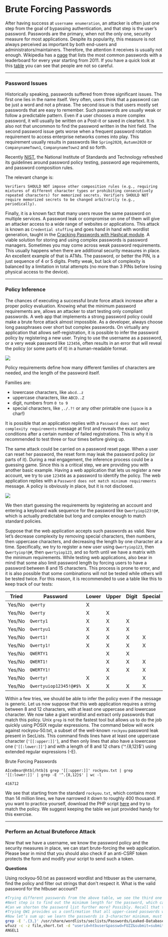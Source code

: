 # Brute Forcing Passwords

After having success at `username enumeration`, an attacker is often just one step from the goal of bypassing authentication, and that step is the user’s password. Passwords are the primary, when not the only one, security measure for most applications. Despite its popularity, this measure is not always perceived as important by both end-users and administrators/maintainers. Therefore, the attention it receives is usually not enough. Wikipedia has a [page](https://en.wikipedia.org/wiki/List\_of\_the\_most\_common\_passwords) that lists the most common passwords with a leaderboard for every year starting from 2011. If you have a quick look at this [table](https://en.wikipedia.org/wiki/List\_of\_the\_most\_common\_passwords#SplashData) you can see that people are not so careful.

***

### Password Issues

Historically speaking, passwords suffered from three significant issues. The first one lies in the name itself. Very often, users think that a password can be just a word and not a phrase. The second issue is that users mostly set passwords that are easy to remember. Such passwords are usually weak or follow a predictable pattern. Even if a user chooses a more complex password, it will usually be written on a Post-it or saved in cleartext. It is also not that uncommon to find the password written in the hint field. The second password issue gets worse when a frequent password rotation requirement to access enterprise networks comes into play. This requirement usually results in passwords like `Spring2020`, `Autumn2020` or `CompanynameTown1`, `CompanynameTown2` and so forth.

Recently [NIST](https://pages.nist.gov/800-63-3/sp800-63b.html), the National Institute of Standards and Technology refreshed its guidelines around password policy testing, password age requirements, and password composition rules.

The relevant change is:

```
Verifiers SHOULD NOT impose other composition rules (e.g., requiring mixtures of different character types or prohibiting consecutively repeated characters) for memorized secrets. Verifiers SHOULD NOT require memorized secrets to be changed arbitrarily (e.g., periodically).
```

Finally, it is a known fact that many users reuse the same password on multiple services. A password leak or compromise on one of them will give an attacker access to a wide range of websites or applications. This attack is known as `Credential stuffing` and goes hand in hand with wordlist generation, taught in the [Cracking Passwords with Hashcat module](https://academy.hackthebox.com/course/preview/cracking-passwords-with-hashcat). A viable solution for storing and using complex passwords is password managers. Sometimes you may come across weak password requirements. This usually happens when there are additional security measures in place. An excellent example of that is ATMs. The password, or better the PIN, is a just sequence of 4 or 5 digits. Pretty weak, but lack of complexity is balanced by a limitation in total attempts (no more than 3 PINs before losing physical access to the device).

***

### Policy Inference

The chances of executing a successful brute force attack increase after a proper policy evaluation. Knowing what the minimum password requirements are, allows an attacker to start testing only compliant passwords. A web app that implements a strong password policy could make a brute force attack almost impossible. As a developer, always choose long passphrases over short but complex passwords. On virtually any application that allows self-registration, it is possible to infer the password policy by registering a new user. Trying to use the username as a password, or a very weak password like `123456`, often results in an error that will reveal the policy (or some parts of it) in a human-readable format.

![](https://academy.hackthebox.com/storage/modules/80/07-password\_policy\_exposed-small.png)

Policy requirements define how many different families of characters are needed, and the length of the password itself.

Families are:

* lowercase characters, like `abcd..z`
* uppercase characters, like `ABCD..Z`
* digit, numbers from `0 to 9`
* special characters, like `,./.?!` or any other printable one (`space` is a char!)

It is possible that an application replies with a `Password does not meet complexity requirements` message at first and reveals the exact policy conditions after a certain number of failed registrations. This is why it is recommended to test three or four times before giving up.

The same attack could be carried on a password reset page. When a user can reset her password, the reset form may leak the password policy (or parts of it). During a real engagement, the inference process could be a guessing game. Since this is a critical step, we are providing you with another basic example. Having a web application that lets us register a new account, we try to use `123456` as a password to identify the policy. The web application replies with a `Password does not match minimum requirements` message. A policy is obviously in place, but it is not disclosed.

![](https://academy.hackthebox.com/storage/modules/80/password\_policy\_not\_exposed.png)

We then start guessing the requirements by registering an account and entering a keyboard walk sequence for the password like `Qwertyiop123!@#`, which is actually predictable but long and complex enough to match standard policies.

Suppose that the web application accepts such passwords as valid. Now let’s decrease complexity by removing special characters, then numbers, then uppercase characters, and decreasing the length by one character at a time. Specifically, we try to register a new user using `Qwertyiop123`, then `Qwertyiop!@#`, then `qwertyiop123`, and so forth until we have a matrix with the minimum requirements. While testing web applications, also bear in mind that some also limit password length by forcing users to have a password between 8 and 15 characters. This process is prone to error, and it is also possible that some combinations will not be tested while others will be tested twice. For this reason, it is recommended to use a table like this to keep track of our tests:

| **Tried** | **Password**           | **Lower** | **Upper** | **Digit** | **Special** | **>=8chars** | **>=20chars** |
| --------- | ---------------------- | --------- | --------- | --------- | ----------- | ------------ | ------------- |
| Yes/No    | `qwerty`               | X         |           |           |             |              |               |
| Yes/No    | `Qwerty`               | X         | X         |           |             |              |               |
| Yes/No    | `Qwerty1`              | X         | X         | X         |             |              |               |
| Yes/No    | `Qwertyu1`             | X         | X         | X         |             | X            |               |
| Yes/No    | `Qwert1!`              | X         | X         | X         | X           |              |               |
| Yes/No    | `Qwerty1!`             | X         | X         | X         | X           | X            |               |
| Yes/No    | `QWERTY1`              |           | X         | X         |             |              |               |
| Yes/No    | `QWERT1!`              |           | X         | X         | X           |              |               |
| Yes/No    | `QWERTY1!`             |           | X         | X         | X           | X            |               |
| Yes/No    | `Qwerty!`              | X         | X         |           | X           |              |               |
| Yes/No    | `Qwertyuiop12345!@#$%` | X         | X         | X         | X           | X            | X             |

Within a few tries, we should be able to infer the policy even if the message is generic. Let us now suppose that this web application requires a string between 8 and 12 characters, with at least one uppercase and lowercase character. We now take a giant wordlist and extract only passwords that match this policy. Unix `grep` is not the fastest tool but allows us to do the job quickly using POSIX regular expressions. The command below will work against rockyou-50.txt, a subset of the well-known `rockyou` password leak present in SecLists. This command finds lines have at least one uppercase character (`'[[:upper:]]'`), and then only lines that also have a lowercase one (`'[[:lower:]]'`) and with a length of 8 and 12 chars ('^.{8,12}$') using extended regular expressions (-E).

Brute Forcing Passwords

```shell-session
AIceBear@htb[/htb]$ grep '[[:upper:]]' rockyou.txt | grep '[[:lower:]]' | grep -E '^.{8,12}$' | wc -l

416712
```

We see that starting from the standard `rockyou.txt`, which contains more than 14 million lines, we have narrowed it down to roughly 400 thousand. If you want to practice yourself, download the PHP script [here](https://academy.hackthebox.com/storage/modules/80/password\_policy\_php.txt) and try to match the policy. We suggest keeping the table we just provided handy for this exercise.

***

### Perform an Actual Bruteforce Attack

Now that we have a username, we know the password policy and the security measures in place, we can start brute-forcing the web application. Please bear in mind that you should also check if an anti-CSRF token protects the form and modify your script to send such a token.

**Questions**

Using rockyou-50.txt as password wordlist and htbuser as the username, find the policy and filter out strings that don't respect it. What is the valid password for the htbuser account?

```bash
#Trying different passwords from the above table, we see the third one works Qwerty1. This means the password contains uppercase, lower case and digits.
#Next step is to find out the minimum length for the password, which can help us shorten the password list. Trying Qw1 works for us in this case, so the minimum length is 3.
#Can we shorten the password list further more? Possibly. Recall that the passwords Qwerty1 contains both upper & lower case and digits, and we already know all lower-cased passwords don’t work. How about all upper-cased passwords? If they work, we can significantly reduce the attack time.
#Trying QW1 provides us a confirmation that all upper-cased passwords work.
#Now let’s sum up: we learn the passwords is 3-character minimum, must contain at least 1 upper case and 1 digit. We can use the grep command for the password list
grep -E '.{3,}' /usr/share/wordlists/seclists/Passwords/Leaked-Databases/rockyou-50.txt | grep -E '[A-Z]' | grep -E '[0-9]' > short.txt
wfuzz -c -z file,short.txt -d "userid=htbuser&passwd=FUZZ&submit=submit" --hs "Invalid credentials." http://83.136.254.223:33918
ANGEL1
```
